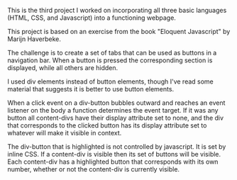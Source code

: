 This is the third project I worked on incorporating all three basic languages (HTML, CSS, and Javascript) into a functioning webpage.

This project is based on an exercise from the book "Eloquent Javascript" by Marijn Haverbeke.

The challenge is to create a set of tabs that can be used as buttons in a navigation bar. When a button is pressed the corresponding section is displayed, while all others are hidden.

I used div elements instead of button elements, though I've read some material that suggests it is better to use button elements.

When a click event on a div-button bubbles outward and reaches an event listener on the body a function determines the event target. If it was any button all content-divs have their display attribute set to none, and the div that corresponds to the clicked button has its display attribute set to whatever will make it visible in context.

The div-button that is highlighted is not controlled by javascript. It is set by inline CSS. If a content-div is visible then its set of buttons will be visible. Each content-div has a highlighted button that corresponds with its own number, whether or not the content-div is currently visible.